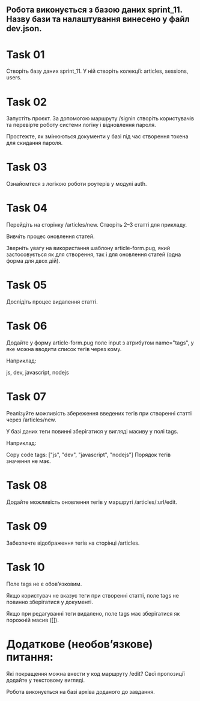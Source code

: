 ## Робота виконується з базою даних sprint_11. Назву бази та налаштування винесено у файл dev.json.

# Task 01

Створіть базу даних sprint_11. У ній створіть колекції: articles, sessions, users.

# Task 02

Запустіть проєкт. За допомогою маршруту /signin створіть користувачів та перевірте роботу системи логіну і відновлення пароля.

Простежте, як змінюються документи у базі під час створення токена для скидання пароля.

# Task 03

Ознайомтеся з логікою роботи роутерів у модулі auth.

# Task 04

Перейдіть на сторінку /articles/new. Створіть 2–3 статті для прикладу.

Вивчіть процес оновлення статей.

Зверніть увагу на використання шаблону article-form.pug, який застосовується як для створення, так і для оновлення статей (одна форма для двох дій).

# Task 05

Дослідіть процес видалення статті.

# Task 06

Додайте у форму article-form.pug поле input з атрибутом name="tags", у яке можна вводити список тегів через кому.

Наприклад:

js, dev, javascript, nodejs

# Task 07

Реалізуйте можливість збереження введених тегів при створенні статті через /articles/new.

У базі даних теги повинні зберігатися у вигляді масиву у полі tags.

Наприклад:

Copy code
tags: ["js", "dev", "javascript", "nodejs"]
Порядок тегів значення не має.

# Task 08

Додайте можливість оновлення тегів у маршруті /articles/:url/edit.

# Task 09

Забезпечте відображення тегів на сторінці /articles.

# Task 10

Поле tags не є обов’язковим.

Якщо користувач не вказує теги при створенні статті, поле tags не повинно зберігатися у документі.

Якщо при редагуванні теги видалено, поле tags має зберігатися як порожній масив ([]).

# Додаткове (необов’язкове) питання:

Які покращення можна внести у код маршруту /edit? Свої пропозиції додайте у текстовому вигляді.

Робота виконується на базі архіва доданого до завдання.
